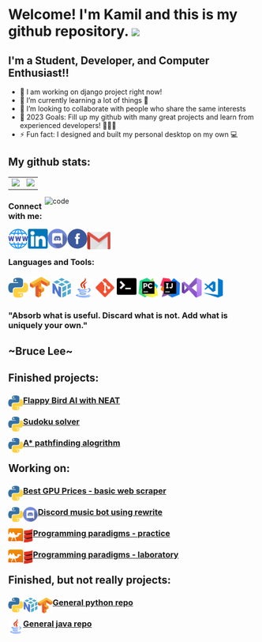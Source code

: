 # Welcome! I'm Kamil and this is my github repository. <img src="https://media.giphy.com/media/hvRJCLFzcasrR4ia7z/giphy.gif" width="25px">
## I'm a Student, Developer, and Computer Enthusiast!!

- 🔭 I am working on django project right now!
- 🌱 I’m currently learning a lot of things 🤔
- 👯 I’m looking to collaborate with people who share the same interests
- 🥅 2023 Goals: Fill up my github with many great projects and learn from experienced developers! 💪💪💪
- ⚡ Fun fact: I designed and built my personal desktop on my own 💻

## My github stats:
<table>
    <tr>
         <td valign="top">
            <img src="https://github-readme-stats.vercel.app/api/top-langs/?username=Kamil-Herbetko&langs_count=25&layout=compact&show_icons=true&icon_color=0096ff&theme=tokyonight" height="200" />
        </td>
        <td valign="top">
            <img src="https://github-readme-stats.vercel.app/api?username=Kamil-Herbetko&show_icons=true&theme=tokyonight" height="200" />
        </td>
    </tr>
</table>

<img align="right" src="https://raw.githubusercontent.com/abhisheknaiidu/abhisheknaiidu/master/code.gif" alt="code" width="430"/>

### Connect with me:
[<img align="left" src="https://github.com/Kamil-Herbetko/Kamil-Herbetko/blob/main/icons/website.png" alt="website" width="40"/>][website]
[<img align="left" alt="Kamil-Herbetko" width="40" src="https://github.com/Kamil-Herbetko/Kamil-Herbetko/blob/main/icons/linkedin.png"/>][linkedin]
[<img align="left" alt="Kamil-Herbetko" width="40" src="https://github.com/Kamil-Herbetko/Kamil-Herbetko/blob/main/icons/discord.png" />][discord]
[<img align="left" alt="Kamil-Herbetko" width="40" src="https://github.com/Kamil-Herbetko/Kamil-Herbetko/blob/main/icons/facebook.png" />][facebook]
[<img align="left" alt="Kamil-Herbetko" width="47" src="https://github.com/Kamil-Herbetko/Kamil-Herbetko/blob/main/icons/gmail.png" />][gmail]

<br />
<br />

### Languages and Tools:
<div align="left">
  <img src="https://github.com/Kamil-Herbetko/Kamil-Herbetko/blob/main/icons/python.png" alt="website" width="40"/>
  <img src="https://github.com/Kamil-Herbetko/Kamil-Herbetko/blob/main/icons/tensorflow.png" alt="website" width="40"/>
  <img src="https://github.com/Kamil-Herbetko/Kamil-Herbetko/blob/main/icons/numpy.png" alt="website" width="40"/>
  <img src="https://github.com/Kamil-Herbetko/Kamil-Herbetko/blob/main/icons/java.png" alt="website" width="40"/>
  <img src="https://github.com/Kamil-Herbetko/Kamil-Herbetko/blob/main/icons/git.png" alt="website" width="40"/>
  <img src="https://github.com/Kamil-Herbetko/Kamil-Herbetko/blob/main/icons/terminal.png" alt="website" width="40"/>
  <img src="https://github.com/Kamil-Herbetko/Kamil-Herbetko/blob/main/icons/pycharm.png" alt="website" width="40"/>
  <img src="https://github.com/Kamil-Herbetko/Kamil-Herbetko/blob/main/icons/intellij.png" alt="website" width="40"/>
  <img src="https://github.com/Kamil-Herbetko/Kamil-Herbetko/blob/main/icons/vs.png" alt="website" width="40"/>
  <img src="https://github.com/Kamil-Herbetko/Kamil-Herbetko/blob/main/icons/vscode.png" alt="website" width="40"/>
</div>

### "Absorb what is useful. Discard what is not. Add what is uniquely your own."
## \~Bruce Lee\~

## Finished projects:

### <img align="left" src="https://github.com/Kamil-Herbetko/Kamil-Herbetko/blob/main/icons/python.png" alt="website" width="30"/><a href="https://github.com/Kamil-Herbetko/My_Repository/tree/master/FlappyBirdAI"> Flappy Bird AI with NEAT</a>
### <img align="left" src="https://github.com/Kamil-Herbetko/Kamil-Herbetko/blob/main/icons/python.png" alt="website" width="30"/><a href="https://github.com/Kamil-Herbetko/My_Repository/tree/master/Sudoku_Solver"> Sudoku solver</a>
### <img align="left" src="https://github.com/Kamil-Herbetko/Kamil-Herbetko/blob/main/icons/python.png" alt="website" width="30"/><a href="https://github.com/Kamil-Herbetko/Pathfinding_algorythm"> A* pathfinding alogrithm </a>

## Working on:
### <img align="left" src="https://github.com/Kamil-Herbetko/Kamil-Herbetko/blob/main/icons/python.png" alt="website" width="30"/><a href="https://github.com/Kamil-Herbetko/GPU-Best-Prices-Web-Scraper"> Best GPU Prices - basic web scraper</a>
### <img align="left" src="https://github.com/Kamil-Herbetko/Kamil-Herbetko/blob/main/icons/python.png" alt="website" width="30"/><img align="left" src="https://github.com/Kamil-Herbetko/Kamil-Herbetko/blob/main/icons/discord.png" alt="website" width="30"/><a href="https://github.com/Kamil-Herbetko/My_Repository/tree/master/Discord_Bots"> Discord music bot using rewrite</a>
### <img align="left" src="https://github.com/Kamil-Herbetko/Kamil-Herbetko/blob/main/icons/ocaml.png" alt="website" width="30"/><img align="left" src="https://github.com/Kamil-Herbetko/Kamil-Herbetko/blob/main/icons/scala.png" alt="website" width="20"/><a href="https://github.com/Kamil-Herbetko/Programming-Paradigms-Practice"> Programming paradigms - practice</a>
### <img align="left" src="https://github.com/Kamil-Herbetko/Kamil-Herbetko/blob/main/icons/ocaml.png" alt="website" width="30"/><img align="left" src="https://github.com/Kamil-Herbetko/Kamil-Herbetko/blob/main/icons/scala.png" alt="website" width="20"/><a href="https://github.com/Kamil-Herbetko/Programming-Paradigms-Lab"> Programming paradigms - laboratory</a>

## Finished, but not really projects:
### <img align="left" src="https://github.com/Kamil-Herbetko/Kamil-Herbetko/blob/main/icons/python.png" alt="website" width="30"/><img align="left" src="https://github.com/Kamil-Herbetko/Kamil-Herbetko/blob/main/icons/numpy.png" alt="website" width="30"/><img align="left" src="https://github.com/Kamil-Herbetko/Kamil-Herbetko/blob/main/icons/tensorflow.png" alt="website" width="30"/><a href="https://github.com/Kamil-Herbetko/My_Repository"> General python repo</a>
### <img align="left" src="https://github.com/Kamil-Herbetko/Kamil-Herbetko/blob/main/icons/java.png" alt="website" width="30"/><a href="https://github.com/Kamil-Herbetko/My_Repository"> General java repo</a>




[website]: http://justanotherpersonalwebsite.me/
[linkedin]: https://www.linkedin.com/in/kamil-herbetko-947724222/
[discord]: https://discordapp.com/users/354731471707045891/
[facebook]: https://www.facebook.com/kamil.herbetko
[gmail]: mailto:herbetko.kamil@gmail.com
